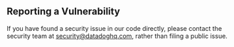 ## Reporting a Vulnerability

If you have found a security issue in our code directly, please contact the security team at security@datadoghq.com, rather than filing a public issue.
